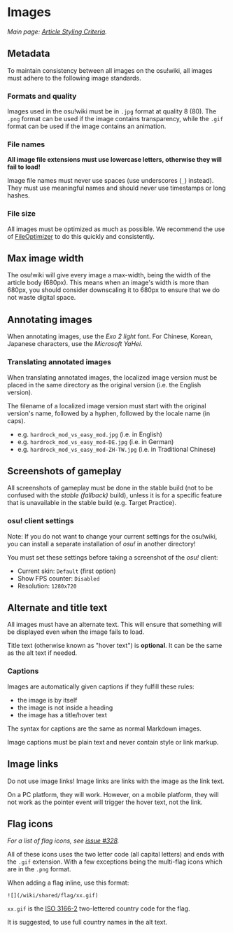 # Images

_Main page: [Article Styling Criteria](/wiki/Article_Styling_Criteria)._

## Metadata

To maintain consistency between all images on the osu!wiki, all images must adhere to the following image standards.

### Formats and quality

Images used in the osu!wiki must be in `.jpg` format at quality 8 (80). The `.png` format can be used if the image contains transparency, while the `.gif` format can be used if the image contains an animation.

### File names

**All image file extensions must use lowercase letters, otherwise they will fail to load!**

Image file names must never use spaces (use underscores (`_`) instead). They must use meaningful names and should never use timestamps or long hashes.

### File size

All images must be optimized as much as possible. We recommend the use of [FileOptimizer](http://nikkhokkho.sourceforge.net/static.php?page=FileOptimizer) to do this quickly and consistently.

## Max image width

The osu!wiki will give every image a max-width, being the width of the article body (680px). This means when an image's width is more than 680px, you should consider downscaling it to 680px to ensure that we do not waste digital space.

## Annotating images

When annotating images, use the _Exo 2 light_ font. For Chinese, Korean, Japanese characters, use the _Microsoft YaHei_.

### Translating annotated images

When translating annotated images, the localized image version must be placed in the same directory as the original version (i.e. the English version).

The filename of a localized image version must start with the original version's name, followed by a hyphen, followed by the locale name (in caps).

- e.g. `hardrock_mod_vs_easy_mod.jpg` (i.e. in English)
- e.g. `hardrock_mod_vs_easy_mod-DE.jpg` (i.e. in German)
- e.g. `hardrock_mod_vs_easy_mod-ZH-TW.jpg` (i.e. in Traditional Chinese)

## Screenshots of gameplay

All screenshots of gameplay must be done in the stable build (not to be confused with the _stable (fallback)_ build), unless it is for a specific feature that is unavailable in the stable build (e.g. Target Practice).

### osu! client settings

Note: If you do not want to change your current settings for the osu!wiki, you can install a separate installation of _osu!_ in another directory!

You must set these settings before taking a screenshot of the _osu!_ client:

- Current skin: `Default` (first option)
- Show FPS counter: `Disabled`
- Resolution: `1280x720`

## Alternate and title text

All images must have an alternate text. This will ensure that something will be displayed even when the image fails to load.

Title text (otherwise known as "hover text") is **optional**. It can be the same as the alt text if needed.

### Captions

Images are automatically given captions if they fulfill these rules:

- the image is by itself
- the image is not inside a heading
- the image has a title/hover text

The syntax for captions are the same as normal Markdown images.

Image captions must be plain text and never contain style or link markup.

## Image links

Do not use image links! Image links are links with the image as the link text.

On a PC platform, they will work. However, on a mobile platform, they will not work as the pointer event will trigger the hover text, not the link.

## Flag icons

_For a list of flag icons, see [issue \#328](https://github.com/ppy/osu-wiki/issues/328)._

All of these icons uses the two letter code (all capital letters) and ends with the `.gif` extension. With a few exceptions being the multi-flag icons which are in the `.png` format.

When adding a flag inline, use this format:

```
![](/wiki/shared/flag/xx.gif)
```

`xx.gif` is the [ISO 3166-2](https://en.wikipedia.org/wiki/ISO_3166-1_alpha-2) two-lettered country code for the flag.

It is suggested, to use full country names in the alt text.
